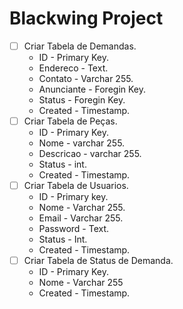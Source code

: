 # Blackwing Project

* [ ] Criar Tabela de Demandas.
  * ID  - Primary Key.
  * Endereco - Text.
  * Contato - Varchar 255.
  * Anunciante - Foregin Key.
  * Status - Foregin Key.
  * Created - Timestamp.
* [ ] Criar Tabela de Peças.
  * ID - Primary Key.
  * Nome - varchar 255.
  * Descricao - varchar 255.
  * Status - int.
  * Created - Timestamp.
* [ ] Criar Tabela de Usuarios.
  * ID - Primary key.
  * Nome - Varchar 255.
  * Email - Varchar 255.
  * Password - Text.
  * Status - Int.
  * Created - Timestamp.
* [ ] Criar Tabela de Status de Demanda.
  * ID - Primary Key.
  * Nome - Varchar 255
  * Created - Timestamp.
